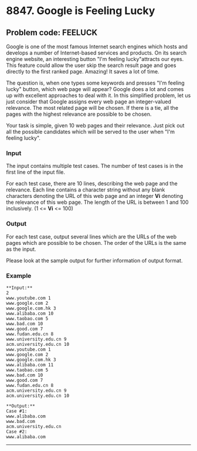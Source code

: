 # 8847\. Google is Feeling Lucky

## Problem code: FEELUCK

Google is one of the most famous Internet search engines which hosts and
develops a number of Internet-based services and products. On its search
engine website, an interesting button "I'm feeling lucky"attracts our eyes.
This feature could allow the user skip the search result page and goes
directly to the first ranked page. Amazing! It saves a lot of time.

The question is, when one types some keywords and presses "I'm feeling lucky"
button, which web page will appear? Google does a lot and comes up with
excellent approaches to deal with it. In this simplified problem, let us just
consider that Google assigns every web page an integer-valued relevance. The
most related page will be chosen. If there is a tie, all the pages with the
highest relevance are possible to be chosen.

Your task is simple, given 10 web pages and their relevance. Just pick out all
the possible candidates which will be served to the user when "I'm feeling
lucky".

### Input

The input contains multiple test cases. The number of test cases is in the
first line of the input file.

For each test case, there are 10 lines, describing the web page and the
relevance. Each line contains a character string without any blank characters
denoting the URL of this web page and an integer **Vi** denoting the relevance
of this web page. The length of the URL is between 1 and 100 inclusively. (1
<= **Vi** <= 100)

### Output

For each test case, output several lines which are the URLs of the web pages
which are possible to be chosen. The order of the URLs is the same as the
input.

Please look at the sample output for further information of output format.

### Example

    
    **Input:**
    2
    www.youtube.com 1
    www.google.com 2
    www.google.com.hk 3
    www.alibaba.com 10
    www.taobao.com 5
    www.bad.com 10
    www.good.com 7
    www.fudan.edu.cn 8
    www.university.edu.cn 9
    acm.university.edu.cn 10
    www.youtube.com 1
    www.google.com 2
    www.google.com.hk 3
    www.alibaba.com 11
    www.taobao.com 5
    www.bad.com 10
    www.good.com 7
    www.fudan.edu.cn 8
    acm.university.edu.cn 9
    acm.university.edu.cn 10
    
    **Output:**
    Case #1:
    www.alibaba.com
    www.bad.com
    acm.university.edu.cn
    Case #2:
    www.alibaba.com
    

* * *

